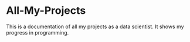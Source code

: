 # All-My-Projects
This is a documentation of all my projects as a data scientist. It shows my progress in programming.
